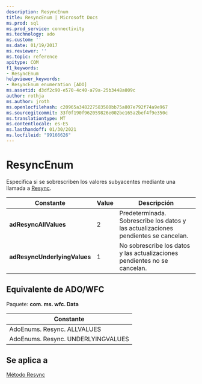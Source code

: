 ```yaml
---
description: ResyncEnum
title: ResyncEnum | Microsoft Docs
ms.prod: sql
ms.prod_service: connectivity
ms.technology: ado
ms.custom: ''
ms.date: 01/19/2017
ms.reviewer: ''
ms.topic: reference
apitype: COM
f1_keywords:
- ResyncEnum
helpviewer_keywords:
- ResyncEnum enumeration [ADO]
ms.assetid: d3df2c90-e570-4c40-a79a-25b3448a009c
author: rothja
ms.author: jroth
ms.openlocfilehash: c20965a348227583580bb75a807e792f74a9e967
ms.sourcegitcommit: 33f0f190f962059826e002be165a2bef4f9e350c
ms.translationtype: MT
ms.contentlocale: es-ES
ms.lasthandoff: 01/30/2021
ms.locfileid: "99166626"
---
```

# <a name="resyncenum"></a>ResyncEnum
Especifica si se sobrescriben los valores subyacentes mediante una llamada a [Resync](./resync-method.md).  
  
|Constante|Value|Descripción|  
|--------------|-----------|-----------------|  
|**adResyncAllValues**|2|Predeterminada. Sobrescribe los datos y las actualizaciones pendientes se cancelan.|  
|**adResyncUnderlyingValues**|1|No sobrescribe los datos y las actualizaciones pendientes no se cancelan.|  
  
## <a name="adowfc-equivalent"></a>Equivalente de ADO/WFC  
 Paquete: **com. ms. wfc. Data**  
  
|Constante|  
|--------------|  
|AdoEnums. Resync. ALLVALUES|  
|AdoEnums. Resync. UNDERLYINGVALUES|  
  
## <a name="applies-to"></a>Se aplica a  
 [Método Resync](./resync-method.md)
